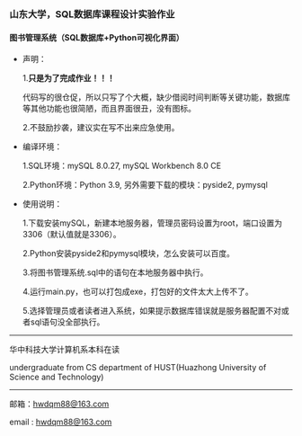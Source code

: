 ### 山东大学，SQL数据库课程设计实验作业
#### 图书管理系统（SQL数据库+Python可视化界面）

+ 声明：

  1.**只是为了完成作业！！！**
  
  代码写的很仓促，所以只写了个大概，缺少借阅时间判断等关键功能，数据库等其他功能也很简陋，而且界面很丑，没有图标。

  2.不鼓励抄袭，建议实在写不出来应急使用。

+ 编译环境：

  1.SQL环境：mySQL 8.0.27, mySQL Workbench 8.0 CE

  2.Python环境：Python 3.9, 另外需要下载的模块：pyside2, pymysql

+ 使用说明：

  1.下载安装mySQL，新建本地服务器，管理员密码设置为root，端口设置为3306（默认值就是3306）。
  
  2.Python安装pyside2和pymysql模块，怎么安装可以百度。
  
  3.将图书管理系统.sql中的语句在本地服务器中执行。

  4.运行main.py，也可以打包成exe，打包好的文件太大上传不了。

  5.选择管理员或者读者进入系统，如果提示数据库错误就是服务器配置不对或者sql语句没全部执行。
  
-------------------------------------------------------------------------------------

华中科技大学计算机系本科在读

undergraduate from CS department of HUST(Huazhong University of Science and Technology)

---------------------------------------------------------------------------------------

邮箱：hwdqm88@163.com

email : hwdqm88@163.com

